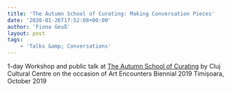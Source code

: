 ```yaml
---
title: 'The Autumn School of Curating: Making Conversation Pieces'
date: '2020-01-26T17:52:08+00:00'
author: 'Fiona Geuß'
layout: post
tags:
    - 'Talks &amp; Conversations'
---
```


<span class="s1">1-day Workshop and public talk at [<span class="s2">The Autumn School of Curating</span>](https://cccluj.ro/autumn-school-call/) by Cluj Cultural Centre on the occasion of Art Encounters Biennial 2019 Timișoara, October 2019</span>